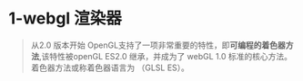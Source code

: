 # 1-webgl 渲染器
> 从2.0 版本开始 OpenGL支持了一项非常重要的特性，即<b>可编程的着色器方法</b>,该特性被openGL ES2.0 继承，并成为了 webGL 1.0 标准的核心方法。
着色器方法或称着色器语言为 （GLSL ES）。